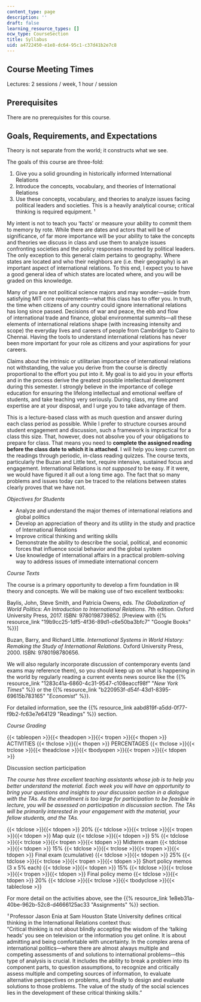 ```yaml
---
content_type: page
description: ''
draft: false
learning_resource_types: []
ocw_type: CourseSection
title: Syllabus
uid: a4722450-e1e8-dc64-95c1-c37d41b2e7c8
---
```

## Course Meeting Times 

Lectures: 2 sessions / week, 1 hour / session

## Prerequisites

There are no prerequisites for this course.

## Goals, Requirements, and Expectations

Theory is not separate from the world; it constructs what we see.

The goals of this course are three-fold:

1. Give you a solid grounding in historically informed International Relations
2. Introduce the concepts, vocabulary, and theories of International Relations
3. Use these concepts, vocabulary, and theories to analyze issues facing political leaders and societies. This is a heavily analytical course; critical thinking is required equipment. ¹

My intent is not to teach you ‘facts’ or measure your ability to commit them to memory by rote. While there are dates and actors that will be of significance, of far more importance will be your ability to take the concepts and theories we discuss in class and use them to analyze issues confronting societies and the policy responses mounted by political leaders. The only exception to this general claim pertains to geography. Where states are located and who their neighbors are (i.e. their geography) is an important aspect of international relations. To this end, I expect you to have a good general idea of which states are located where, and you will be graded on this knowledge.

Many of you are not political science majors and may wonder—aside from satisfying MIT core requirements—what this class has to offer you. In truth, the time when citizens of any country could ignore international relations has long since passed. Decisions of war and peace, the ebb and flow of international trade and finance, global environmental summits—all these elements of international relations shape (with increasing intensity and scope) the everyday lives and careers of people from Cambridge to Cairo to Chennai. Having the tools to understand international relations has never been more important for your role as citizens and your aspirations for your careers.

Claims about the intrinsic or utilitarian importance of international relations not withstanding, the value you derive from the course is directly proportional to the effort you put into it. My goal is to aid you in your efforts and in the process derive the greatest possible intellectual development during this semester. I strongly believe in the importance of college education for ensuring the lifelong intellectual and emotional welfare of students, and take teaching very seriously. During class, my time and expertise are at your disposal, and I urge you to take advantage of them.

This is a lecture-based class with as much question and answer during each class period as possible. While I prefer to structure courses around student engagement and discussion, such a framework is impractical for a class this size. That, however, does not absolve you of your obligations to prepare for class. That means you need to **complete the assigned reading before the class date to which it is attached**. I will help you keep current on the readings through periodic, in-class reading quizzes. The course texts, particularly the Buzan and Little text, require intensive, sustained focus and engagement. International Relations is _not supposed_ to be easy. If it were, we would have figured it all out a long time ago. The fact that so many problems and issues today can be traced to the relations between states clearly proves that we have not.

_Objectives for Students_

- Analyze and understand the major themes of international relations and global politics
- Develop an appreciation of theory and its utility in the study and practice of International Relations
- Improve critical thinking and writing skills
- Demonstrate the ability to describe the social, political, and economic forces that influence social behavior and the global system
- Use knowledge of international affairs in a practical problem-solving way to address issues of immediate international concern

_Course Texts_

The course is a primary opportunity to develop a firm foundation in IR theory and concepts. We will be making use of two excellent textbooks:

Baylis, John, Steve Smith, and Patricia Owens, eds. _The Globalization of World Politics: An Introduction to International Relations_. 7th edition. Oxford University Press, 2017. ISBN: 9780198739852. \[Preview with {{% resource_link "19b9cc25-1df5-4f36-89d1-c6e50ba3bfc7" "Google Books" %}}\]

Buzan, Barry, and Richard Little. _International Systems in World History: Remaking the Study of International Relations_. Oxford University Press, 2000. ISBN: 9780198780656. 

We will also regularly incorporate discussion of contemporary events (and exams may reference them), so you should keep up on what is happening in the world by regularly reading a current events news source like the {{% resource_link "1283c41a-6860-4c31-9547-c108eaccf98f" "_New York Times_" %}} or the {{% resource_link "b220953f-d54f-43d1-8395-69615b783165" "_Economist_" %}}.

For detailed information, see the {{% resource_link aabd819f-a5dd-0f77-f9b2-fc63e7e64129 "Readings" %}} section.

_Course Grading_

{{< tableopen >}}{{< theadopen >}}{{< tropen >}}{{< thopen >}}
ACTIVITIES
{{< thclose >}}{{< thopen >}}
PERCENTAGES
{{< thclose >}}{{< trclose >}}{{< theadclose >}}{{< tbodyopen >}}{{< tropen >}}{{< tdopen >}}

Discussion section participation

_The course has three excellent teaching assistants whose job is to help you better understand the material. Each week you will have an opportunity to bring your questions and insights to your discussion section in a dialogue with the TAs. As the enrollment is too large for participation to be feasible in lecture, you will be assessed on participation in discussion section. The TAs will be primarily interested in your engagement with the material, your fellow students, and the TAs._

{{< tdclose >}}{{< tdopen >}}
20%
{{< tdclose >}}{{< trclose >}}{{< tropen >}}{{< tdopen >}}
Map quiz
{{< tdclose >}}{{< tdopen >}}
5%
{{< tdclose >}}{{< trclose >}}{{< tropen >}}{{< tdopen >}}
Midterm exam
{{< tdclose >}}{{< tdopen >}}
15%
{{< tdclose >}}{{< trclose >}}{{< tropen >}}{{< tdopen >}}
Final exam (cumulative)
{{< tdclose >}}{{< tdopen >}}
25%
{{< tdclose >}}{{< trclose >}}{{< tropen >}}{{< tdopen >}}
Short policy memos (3 x 5% each)
{{< tdclose >}}{{< tdopen >}}
15%
{{< tdclose >}}{{< trclose >}}{{< tropen >}}{{< tdopen >}}
Final policy memo
{{< tdclose >}}{{< tdopen >}}
20%
{{< tdclose >}}{{< trclose >}}{{< tbodyclose >}}{{< tableclose >}}

For more detail on the activities above, see the {{% resource_link 1e8eb31a-40be-962b-52c8-d4666125ac33 "Assignments" %}} section.

_¹_ Professor Jason Enia at Sam Houston State University defines critical thinking in the International Relations context thus:   
“Critical thinking is not about blindly accepting the wisdom of the ‘talking heads’ you see on television or the information you get online. It is about admitting and being comfortable with uncertainty. In the complex arena of international politics—where there are almost always multiple and competing assessments of and solutions to international problems—this type of analysis is crucial. It includes the ability to break a problem into its component parts, to question assumptions, to recognize and critically assess multiple and competing sources of information, to evaluate alternative perspectives on problems, and finally to design and evaluate solutions to those problems. The value of the study of the social sciences lies in the development of these critical thinking skills.”